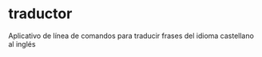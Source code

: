traductor
=========

Aplicativo de línea de comandos para traducir frases del idioma castellano al inglés